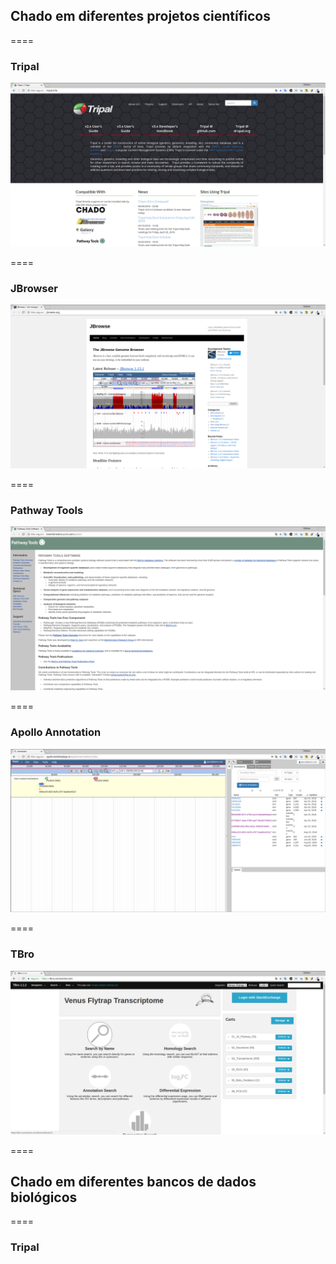 <!-- .slide: data-background="img/motivation.jpg" -->

## Chado em diferentes projetos científicos

====

<!-- .slide: data-background="img/motivation.jpg" -->

### Tripal

<img src="img/logos/data8.png" style="background:none; border:none; box-shadow:none;">


====

<!-- .slide: data-background="img/motivation.jpg" -->

### JBrowser

<img src="img/logos/data9.png" style="background:none; border:none; box-shadow:none;">


====

<!-- .slide: data-background="img/motivation.jpg" -->

### Pathway Tools

<img src="img/logos/data10.png" style="background:none; border:none; box-shadow:none;">


====

<!-- .slide: data-background="img/motivation.jpg" -->

### Apollo Annotation

<img src="img/logos/data11.png" style="background:none; border:none; box-shadow:none;">

====

<!-- .slide: data-background="img/motivation.jpg" -->

### TBro

<img src="img/logos/data12.png" style="background:none; border:none; box-shadow:none;">

====

<!-- .slide: data-background="img/motivation.jpg" -->

## Chado em diferentes bancos de dados biológicos

====

<!-- .slide: data-background="img/motivation.jpg" -->

### Tripal
